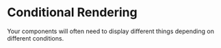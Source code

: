 # Conditional Rendering

Your components will often need to display different things depending
on different conditions.
